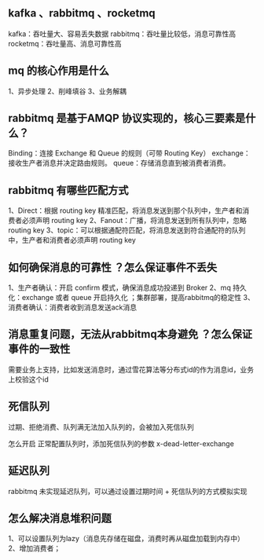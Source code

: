 ## kafka 、rabbitmq 、rocketmq
kafka：吞吐量大、容易丢失数据
rabbitmq：吞吐量比较低，消息可靠性高
rocketmq：吞吐量高、消息可靠性高

## mq 的核心作用是什么
1、异步处理
2、削峰填谷
3、业务解耦

## rabbitmq 是基于AMQP 协议实现的，核心三要素是什么？
Binding：连接 Exchange 和 Queue 的规则（可带 Routing Key）
exchange：接收生产者消息并决定路由规则。
queue：存储消息直到被消费者消费。

## rabbitmq 有哪些匹配方式
1、Direct：根据 routing key 精准匹配，将消息发送到那个队列中，生产者和消费者必须声明 routing key
2、Fanout：广播，将消息发送到所有队列中，忽略 routing key
3、topic：可以根据通配符匹配，将消息发送到符合通配符的队列中，生产者和消费者必须声明 routing key

## 如何确保消息的可靠性 ？怎么保证事件不丢失
1、生产者确认：开启 confirm 模式，确保消息成功投递到 Broker
2、mq 持久化：exchange 或者 queue 开启持久化 ；集群部署，提高rabbitmq的稳定性
3、消费者确认：消费者收到消息发送ack消息

## 消息重复问题，无法从rabbitmq本身避免   ？怎么保证事件的一致性 
需要业务上支持，比如发送消息时，通过雪花算法等分布式id的作为消息id，业务上校验这个id

## 死信队列
过期、拒绝消费、队列满无法加入队列的，会被加入死信队列

怎么开启
正常配置队列时，添加死信队列的参数 x-dead-letter-exchange 

## 延迟队列
rabbitmq 未实现延迟队列，可以通过设置过期时间 + 死信队列的方式模拟实现


## 怎么解决消息堆积问题
1、可以设置队列为lazy（消息先存储在磁盘，消费时再从磁盘加载到内存中）
2、增加消费者；
